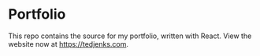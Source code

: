 # Portfolio

This repo contains the source for my portfolio, written with React. View the website now at https://tedjenks.com.
